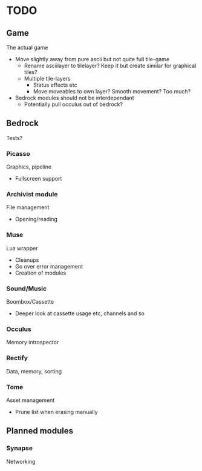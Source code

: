 TODO
===
## Game
The actual game
* Move slightly away from pure ascii but not quite full tile-game
  * Rename asciilayer to tilelayer? Keep it but create similar for graphical tiles?
  * Multiple tile-layers
    * Status effects etc
    * Move moveables to own layer? Smooth movement? Too much?
* Bedrock modules should not be interdependant
  * Potentially pull occulus out of bedrock?

## Bedrock
Tests?

### Picasso
Graphics, pipeline
* Fullscreen support

### Archivist module
File management
* Opening/reading

### Muse
Lua wrapper
* Cleanups
* Go over error management
* Creation of modules

### Sound/Music
Boombox/Cassette
* Deeper look at cassette usage etc, channels and so

### Occulus
Memory introspector

### Rectify
Data, memory, sorting

### Tome
Asset management
* Prune list when erasing manually

## Planned modules

### Synapse
Networking
